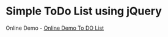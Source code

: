 # Simple ToDo List using jQuery
Online Demo - 
[Online Demo To DO List](http://sdesigns.co.in/to-do-list/)